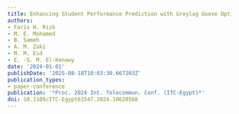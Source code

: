 ```yaml
---
title: Enhancing Student Performance Prediction with Greylag Goose Optimization Algorithm
authors:
- Faris H. Rizk
- M. E. Mohamed
- B. Sameh
- A. M. Zaki
- M. M. Eid
- E. -S. M. El-Kenawy
date: '2024-01-01'
publishDate: '2025-08-18T10:03:30.667203Z'
publication_types:
- paper-conference
publication: '*Proc. 2024 Int. Telecommun. Conf. (ITC-Egypt)*'
doi: 10.1109/ITC-Egypt61547.2024.10620568
---
```

